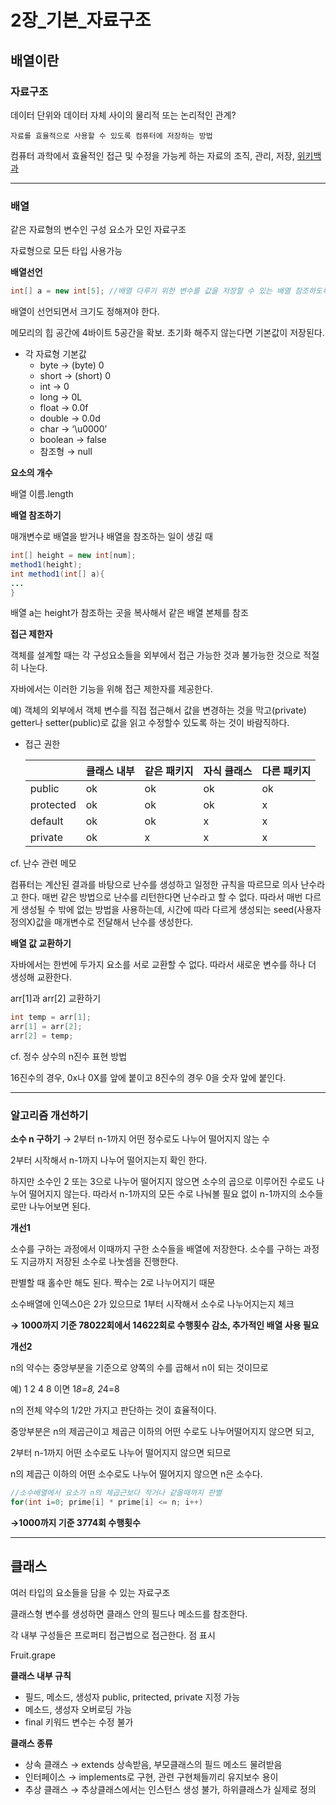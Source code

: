 # 2장_기본_자료구조

## 배열이란

### 자료구조

데이터 단위와 데이터 자체 사이의 물리적 또는 논리적인 관계?

```
자료를 효율적으로 사용할 수 있도록 컴퓨터에 저장하는 방법
```

컴퓨터 과학에서 효율적인 접근 및 수정을 가능케 하는 자료의 조직, 관리, 저장, [위키백과](https://ko.wikipedia.org/wiki/%EC%9E%90%EB%A3%8C_%EA%B5%AC%EC%A1%B0)

---

### 배열

같은 자료형의 변수인 구성 요소가 모인 자료구조

자료형으로 모든 타입 사용가능

**배열선언**

```java
int[] a = new int[5]; //배열 다루기 위한 변수를 값을 저장할 수 있는 배열 참조하도록 함
```

배열이 선언되면서 크기도 정해져야 한다.

메모리의 힙 공간에 4바이트 5공간을 확보. 초기화 해주지 않는다면 기본값이 저장된다.

- 각 자료형 기본값
    - byte → (byte) 0
    - short → (short) 0
    - int → 0
    - long → 0L
    - float → 0.0f
    - double → 0.0d
    - char → ‘\u0000’
    - boolean → false
    - 참조형 → null

**요소의 개수**

배열 이름.length

**배열 참조하기**

매개변수로 배열을 받거나 배열을 참조하는 일이 생길 때

```java
int[] height = new int[num];
method1(height);
int method1(int[] a){
...
}
```

배열 a는 height가 참조하는 곳을 복사해서 같은 배열 본체를 참조

**접근 제한자**

객체를 설계할 때는 각 구성요소들을 외부에서 접근 가능한 것과 불가능한 것으로 적절히 나눈다.

자바에서는 이러한 기능을 위해 접근 제한자를 제공한다.

예) 객체의 외부에서 객체 변수를 직접 접근해서 값을 변경하는 것을 막고(private) getter나 setter(public)로 값을 읽고 수정할수 있도록 하는 것이 바람직하다.

- 접근 권한
    
    
    |  | 클래스 내부 | 같은 패키지 | 자식 클래스 | 다른 패키지 |
    | --- | --- | --- | --- | --- |
    | public | ok | ok | ok | ok |
    | protected | ok | ok | ok | x |
    | default | ok | ok | x | x |
    | private | ok | x | x | x |

cf. 난수 관련 메모

컴퓨터는 계산된 결과를 바탕으로 난수를 생성하고 일정한 규칙을 따르므로 의사 난수라고 한다. 매번 같은 방법으로 난수를 리턴한다면 난수라고 할 수 없다. 따라서 매번 다르게 생성될 수 밖에 없는 방법을 사용하는데, 시간에 따라 다르게 생성되는 seed(사용자 정의X)값을 매개변수로 전달해서 난수를 생성한다. 

**배열 값 교환하기**

자바에서는 한번에 두가지 요소를 서로 교환할 수 없다. 따라서 새로운 변수를 하나 더 생성해 교환한다.

arr[1]과 arr[2] 교환하기

```java
int temp = arr[1];
arr[1] = arr[2];
arr[2] = temp;
```

cf. 정수 상수의 n진수 표현 방법

16진수의 경우, 0x나 0X를 앞에 붙이고 8진수의 경우 0을 숫자 앞에 붙인다. 

---

### 알고리즘 개선하기

**소수 n 구하기** → 2부터 n-1까지 어떤 정수로도 나누어 떨어지지 않는 수

2부터 시작해서 n-1까지 나누어 떨어지는지 확인 한다.

하지만 소수인 2 또는 3으로 나누어 떨어지지 않으면 소수의 곱으로 이루어진 수로도 나누어 떨어지지 않는다. 따라서 n-1까지의 모든 수로 나눠볼 필요 없이 n-1까지의 소수들로만 나누어보면 된다.

**개선1**

소수를 구하는 과정에서 이때까지 구한 소수들을 배열에 저장한다. 소수를 구하는 과정도 지금까지 저장된 소수로 나눗셈을 진행한다.

판별할 때 홀수만 해도 된다. 짝수는 2로 나누어지기 때문

소수배열에 인덱스0은 2가 있으므로 1부터 시작해서 소수로 나누어지는지 체크

**→ 1000까지 기준 78022회에서 14622회로 수행횟수 감소, 추가적인 배열 사용 필요**

**개선2**

n의 약수는 중앙부분을 기준으로 양쪽의 수를 곱해서 n이 되는 것이므로

예) 1 2 4 8 이면 1*8=8, 2*4=8

n의 전체 약수의 1/2만 가지고 판단하는 것이 효율적이다.

중앙부분은 n의 제곱근이고 제곱근 이하의 어떤 수로도 나누어떨어지지 않으면 되고,

2부터 n-1까지 어떤 소수로도 나누어 떨어지지 않으면 되므로

n의 제곱근 이하의 어떤 소수로도 나누어 떨어지지 않으면 n은 소수다.

```java
//소수배열에서 요소가 n의 제곱근보다 작거나 같을때까지 판별
for(int i=0; prime[i] * prime[i] <= n; i++)
```

**→1000까지 기준 3774회 수행횟수**

---

## 클래스

여러 타입의 요소들을 담을 수 있는 자료구조

클래스형 변수를 생성하면 클래스 안의 필드나 메소드를 참조한다.

각 내부 구성들은 프로퍼티 접근법으로 접근한다. 점 표시

Fruit.grape

**클래스 내부 규칙**

- 필드, 메소드, 생성자 public, pritected, private 지정 가능
- 메소드, 생성자 오버로딩 가능
- final 키워드 변수는 수정 불가

**클래스 종류**

- 상속 클래스 → extends 상속받음, 부모클래스의 필드 메소드 물려받음
- 인터페이스 → implements로 구현, 관련 구현체들끼리 유지보수 용이
- 추상 클래스 → 추상클래스에서는 인스턴스 생성 불가, 하위클래스가 실제로 정의
